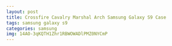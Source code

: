 ```yaml
---
layout: post
title: Crossfire Cavalry Marshal Arch Samsung Galaxy S9 Case
tags: samsung galaxy s9
categories: samsung
img: 14AO-3qKQTH1Zhr1RBWOWADlPMZ0NYCmP
---
```

